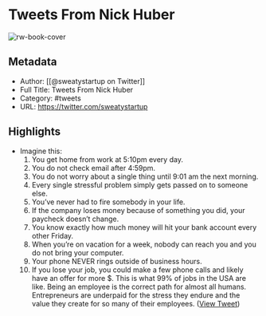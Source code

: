 # Tweets From Nick Huber

![rw-book-cover](https://pbs.twimg.com/profile_images/1693796316789264384/Q5mBGu2p.jpg)

## Metadata
- Author: [[@sweatystartup on Twitter]]
- Full Title: Tweets From Nick Huber
- Category: #tweets
- URL: https://twitter.com/sweatystartup

## Highlights
- Imagine this:
  1. You get home from work at 5:10pm every day.
  2. You do not check email after 4:59pm.
  3. You do not worry about a single thing until 9:01 am the next morning.
  4. Every single stressful problem simply gets passed on to someone else.
  5. You’ve never had to fire somebody in your life.
  6. If the company loses money because of something you did, your paycheck doesn’t change.
  7. You know exactly how much money will hit your bank account every other Friday.
  8. When you’re on vacation for a week, nobody can reach you and you do not bring your computer.
  9. Your phone NEVER rings outside of business hours.
  10. If you lose your job, you could make a few phone calls and likely have an offer for more $.
  This is what 99% of jobs in the USA are like. 
  Being an employee is the correct path for almost all humans.
  Entrepreneurs are underpaid for the stress they endure and the value they create for so many of their employees. ([View Tweet](https://twitter.com/sweatystartup/status/1725483301660455305))
